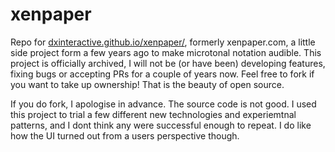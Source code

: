 # xenpaper

Repo for [dxinteractive.github.io/xenpaper/](dxinteractive.github.io/xenpaper/), formerly xenpaper.com, a little side project form a few years ago to make microtonal notation audible. This project is officially archived, I will not be (or have been) developing features, fixing bugs or accepting PRs for a couple of years now. Feel free to fork if you want to take up ownership! That is the beauty of open source.

If you do fork, I apologise in advance. The source code is not good. I used this project to trial a few different new technologies and experiemtnal patterns, and I dont think any were successful enough to repeat. I do like how the UI turned out from a users perspective though.

